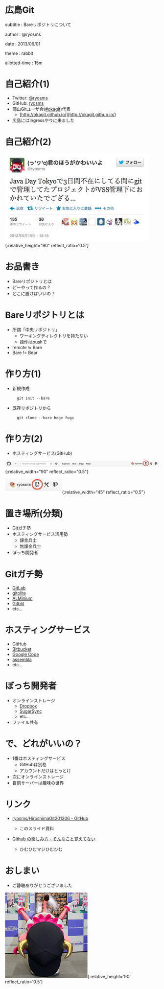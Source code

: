 # 広島Git

subtitle
:	Bareリポジトリについて

author
:   @ryosms

date
:   2013/06/01

theme
:	rabbit

allotted-time
:	15m

# 自己紹介(1)

* Twitter: [@ryosms](https://twitter.com/ryosms)
* GitHub: [ryosms](https://github.com/ryosms)
* 岡山Gitユーザ会([#okagit](https://twitter.com/search/realtime?q=%23okagit&src=typd))代表
	* [http://okagit.github.io/](http://okagit.github.io/)
* 広島にはIngressやりに来ました

# 自己紹介(2)

![](./images/tweet.png){:relative_height="90" reflect_ratio='0.5'}

# お品書き

* Bareリポジトリとは
* どーやって作るの？
* どこに置けばいいの？

# Bareリポジトリとは

* 所謂「中央リポジトリ」
	* ワーキングディレクトリを持たない
	* 操作はpushで
* remote ≒ Bare
* Bare != Bear

# 作り方(1)

* 新規作成

		git init --bare

* 既存リポジトリから

		git clone --bare hoge fuga

# 作り方(2)

* ホスティングサービス(GitHub)

![](./images/github.png){:relative_width="90" reflect_ratio="0.5"}

![](./images/github2.png){:relative_width="45" reflect_ratio="0.5"}

# 置き場所(分類)

* Gitガチ勢
* ホスティングサービス活用勢
	* 課金兵士
	* 無課金兵士
* ぼっち開発者

# Gitガチ勢

* [GitLab](http://gitlab.org/)
* [gitolite](https://github.com/sitaramc/gitolite)
* [ALMinium](http://alminium.github.io/alminium/)
* [Gitblit](http://gitblit.com/)
* etc...

# ホスティングサービス

* [GitHub](https://github.com/)
* [Bitbucket](https://bitbucket.org/)
* [Google Code](https://code.google.com/intl/ja-JP/)
* [assembla](https://www.assembla.com/home)
* etc...

# ぼっち開発者

* オンラインストレージ
	* [Dropbox](https://www.dropbox.com/)
	* [SugarSync](http://www.sugarsync.jp/)
	* etc…
* ファイル共有

# で、どれがいいの？

* 1番はホスティングサービス
	* GitHubは別格
	* アカウントだけはとっとけ
* 次にオンラインストレージ
* 自前サーバーは趣味の世界

# リンク

* [ryosms/HiroshimaGit201306 - GitHub](https://github.com/ryosms/HiroshimaGit201306)
	* このスライド資料

* [Github の楽しみ方 - そんなこと覚えてない](http://blog.eiel.info/blog/2013/05/13/how-to-enjoy-github/)
	* ひむひむマジひむひむ


# おしまい

* ご静聴ありがとうございました

![](./images/bell6.png){:relative_height='90' reflect_ratio='0.5'}

